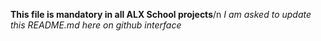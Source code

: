 **This file is mandatory in all ALX School projects**/n
*I am asked to update this README.md here on github interface*
